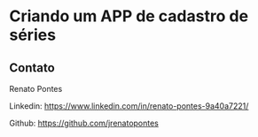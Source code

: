 # Criando um APP de cadastro de séries

## Contato

Renato Pontes

Linkedin: https://www.linkedin.com/in/renato-pontes-9a40a7221/

Github: https://github.com/jrenatopontes

